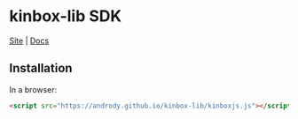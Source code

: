 # kinbox-lib SDK

[Site](https://www.kinbox.com.br/) |
[Docs](https://kinbox.notion.site/Ajuda-Documenta-o-Kinbox-ca104688a4ed40da894803ec03363ae1)

## Installation

In a browser:
```html
<script src="https://andrody.github.io/kinbox-lib/kinboxjs.js"></script>
```
